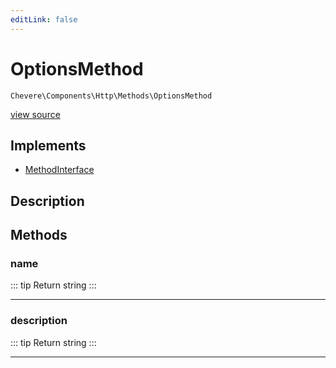 ```yaml
---
editLink: false
---
```


# OptionsMethod

`Chevere\Components\Http\Methods\OptionsMethod`

[view source](https://github.com/chevere/chevere/blob/main/src/Chevere/Components/Http/Methods/OptionsMethod.php)

## Implements

- [MethodInterface](../../../Interfaces/Http/MethodInterface.md)

## Description



## Methods

### name

::: tip Return
string
:::

---

### description

::: tip Return
string
:::

---
